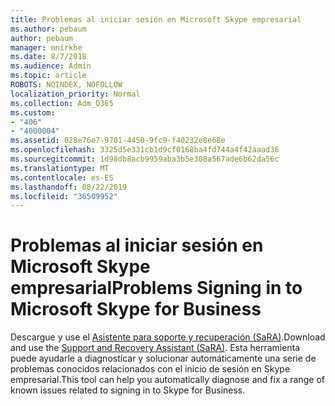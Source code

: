 ```yaml
---
title: Problemas al iniciar sesión en Microsoft Skype empresarial
ms.author: pebaum
author: pebaum
manager: mnirkhe
ms.date: 8/7/2018
ms.audience: Admin
ms.topic: article
ROBOTS: NOINDEX, NOFOLLOW
localization_priority: Normal
ms.collection: Adm_O365
ms.custom:
- "406"
- "4000004"
ms.assetid: 028e76e7-9701-4450-9fc9-f40232e8e68e
ms.openlocfilehash: 3325d5e331cb1d9cf0168ba4fd744a4f42aaad36
ms.sourcegitcommit: 1d98db8acb9959aba3b5e308a567ade6b62da56c
ms.translationtype: MT
ms.contentlocale: es-ES
ms.lasthandoff: 08/22/2019
ms.locfileid: "36509952"
---
```

# <a name="problems-signing-in-to-microsoft-skype-for-business"></a><span data-ttu-id="2d6a3-102">Problemas al iniciar sesión en Microsoft Skype empresarial</span><span class="sxs-lookup"><span data-stu-id="2d6a3-102">Problems Signing in to Microsoft Skype for Business</span></span>

<span data-ttu-id="2d6a3-103">Descargue y use el [Asistente para soporte y recuperación (SaRA)](https://aka.ms/SaRA-SkypeForBusinessSignIn).</span><span class="sxs-lookup"><span data-stu-id="2d6a3-103">Download and use the [Support and Recovery Assistant (SaRA)](https://aka.ms/SaRA-SkypeForBusinessSignIn).</span></span>
<span data-ttu-id="2d6a3-104">Esta herramienta puede ayudarle a diagnosticar y solucionar automáticamente una serie de problemas conocidos relacionados con el inicio de sesión en Skype empresarial.</span><span class="sxs-lookup"><span data-stu-id="2d6a3-104">This tool can help you automatically diagnose and fix a range of known issues related to signing in to Skype for Business.</span></span>
